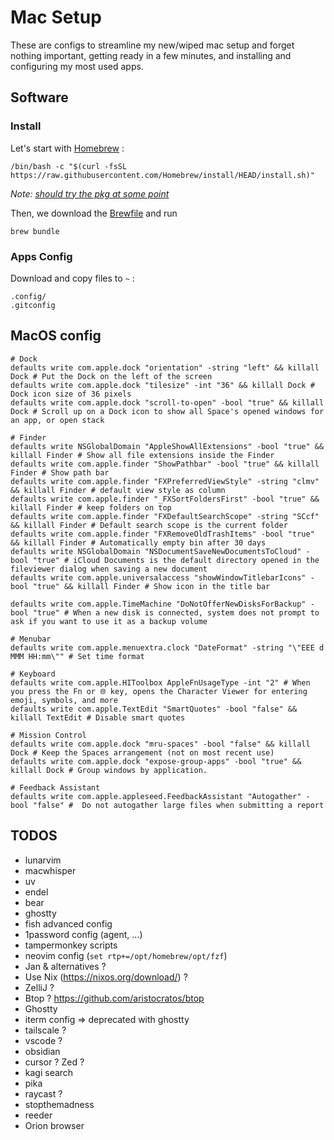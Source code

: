# Mac Setup

These are configs to streamline my new/wiped mac setup and forget nothing important, getting ready in a few minutes, and installing and configuring my most used apps.

## Software 

### Install

Let's start with [Homebrew](https://brew.sh) :
```
/bin/bash -c "$(curl -fsSL https://raw.githubusercontent.com/Homebrew/install/HEAD/install.sh)"
```

*Note: [should try the pkg at some point](https://github.com/Homebrew/brew/releases/latest)*

Then, we download the [Brewfile](Brewfile) and run
```
brew bundle
```

### Apps Config 

Download and copy files to `~` :
```
.config/
.gitconfig
```

## MacOS config

```
# Dock
defaults write com.apple.dock "orientation" -string "left" && killall Dock # Put the Dock on the left of the screen
defaults write com.apple.dock "tilesize" -int "36" && killall Dock # Dock icon size of 36 pixels
defaults write com.apple.dock "scroll-to-open" -bool "true" && killall Dock # Scroll up on a Dock icon to show all Space's opened windows for an app, or open stack

# Finder
defaults write NSGlobalDomain "AppleShowAllExtensions" -bool "true" && killall Finder # Show all file extensions inside the Finder
defaults write com.apple.finder "ShowPathbar" -bool "true" && killall Finder # Show path bar
defaults write com.apple.finder "FXPreferredViewStyle" -string "clmv" && killall Finder # default view style as column
defaults write com.apple.finder "_FXSortFoldersFirst" -bool "true" && killall Finder # keep folders on top
defaults write com.apple.finder "FXDefaultSearchScope" -string "SCcf" && killall Finder # Default search scope is the current folder
defaults write com.apple.finder "FXRemoveOldTrashItems" -bool "true" && killall Finder # Automatically empty bin after 30 days
defaults write NSGlobalDomain "NSDocumentSaveNewDocumentsToCloud" -bool "true" # iCloud Documents is the default directory opened in the fileviewer dialog when saving a new document
defaults write com.apple.universalaccess "showWindowTitlebarIcons" -bool "true" && killall Finder # Show icon in the title bar

defaults write com.apple.TimeMachine "DoNotOfferNewDisksForBackup" -bool "true" # When a new disk is connected, system does not prompt to ask if you want to use it as a backup volume

# Menubar
defaults write com.apple.menuextra.clock "DateFormat" -string "\"EEE d MMM HH:mm\"" # Set time format

# Keyboard
defaults write com.apple.HIToolbox AppleFnUsageType -int "2" # When you press the Fn or 🌐︎ key, opens the Character Viewer for entering emoji, symbols, and more
defaults write com.apple.TextEdit "SmartQuotes" -bool "false" && killall TextEdit # Disable smart quotes

# Mission Control
defaults write com.apple.dock "mru-spaces" -bool "false" && killall Dock # Keep the Spaces arrangement (not on most recent use)
defaults write com.apple.dock "expose-group-apps" -bool "true" && killall Dock # Group windows by application.

# Feedback Assistant
defaults write com.apple.appleseed.FeedbackAssistant "Autogather" -bool "false" #  Do not autogather large files when submitting a report

```

## TODOS
- lunarvim
- macwhisper
- uv
- endel
- bear
- ghostty
- fish advanced config
- 1password config (agent, ...)
- tampermonkey scripts
- neovim config (`set rtp+=/opt/homebrew/opt/fzf`)
- Jan & alternatives ?
- Use Nix (https://nixos.org/download/) ?
- ZelliJ ?
- Btop ? https://github.com/aristocratos/btop
- Ghostty
- iterm config => deprecated with ghostty
- tailscale ?
- vscode ?
- obsidian
- cursor ? Zed ?
- kagi search
- pika
- raycast ?
- stopthemadness
- reeder
- Orion browser